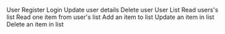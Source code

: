 User
    Register
    Login
    Update user details
    Delete user
    User List
        Read users's list
        Read one item from user's list
        Add an item to list
        Update an item in list
        Delete an item in list